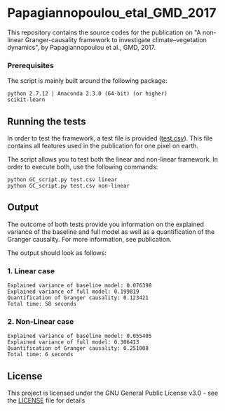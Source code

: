 # Papagiannopoulou_etal_GMD_2017
This repository contains the source codes for the publication on "A non-linear Granger-causality framework to investigate climate–vegetation dynamics", by Papagiannopoulou et al., GMD, 2017.

### Prerequisites

The script is mainly built around the following package:

```
python 2.7.12 | Anaconda 2.3.0 (64-bit) (or higher)
scikit-learn
```

## Running the tests

In order to test the framework, a test file is provided ([test.csv](test.csv)). This file contains all features used in the publication for one pixel on earth.

The script allows you to test both the linear and non-linear framework. In order to execute both, use the following commands:

```
python GC_script.py test.csv linear
python GC_script.py test.csv non-linear
```

## Output

The outcome of both tests provide you information on the explained variance of the baseline and full model as well as a quantification of the Granger causality. For more information, see publication.

The output should look as follows:

### 1. Linear case

```
Explained variance of baseline model: 0.076398
Explained variance of full model: 0.199819
Quantification of Granger causality: 0.123421
Total time: 58 seconds
```

### 2. Non-Linear case
```
Explained variance of baseline model: 0.055405
Explained variance of full model: 0.306413
Quantification of Granger causality: 0.251008
Total time: 6 seconds
```

## License

This project is licensed under the GNU General Public License v3.0 - see the [LICENSE](LICENSE) file for details


